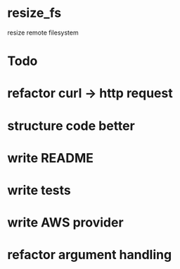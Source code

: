 # resize_fs
resize remote filesystem

# Todo

# refactor curl -> http request
# structure code better
# write README
# write tests
# write AWS provider
# refactor argument handling


